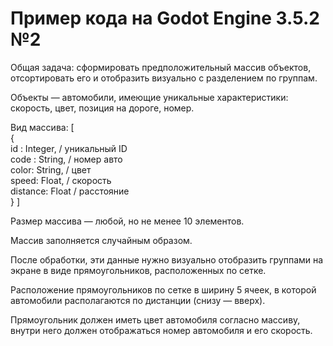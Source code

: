 <h1>Пример кода на Godot Engine 3.5.2 №2</h1>

Общая задача: сформировать предположительный массив объектов, отсортировать его и отобразить визуально с разделением по группам.

Объекты — автомобили, имеющие уникальные характеристики: скорость, цвет, позиция на дороге, номер.

Вид массива:
[
	<br>{
		<br>id : Integer, / уникальный ID
		<br>code : String, / номер авто
		<br>color: String, / цвет
		<br>speed: Float, / скорость
		<br>distance: Float / расстояние
	<br>}
]

Размер массива — любой, но не менее 10 элементов.

Массив заполняется случайным образом.

После обработки, эти данные нужно визуально отобразить группами на экране в виде прямоугольников, расположенных по сетке.

Расположение прямоугольников по сетке в ширину 5 ячеек, в которой автомобили располагаются по дистанции (снизу — вверх).

Прямоугольник должен иметь цвет автомобиля согласно массиву, внутри него должен отображаться номер автомобиля и его скорость.
